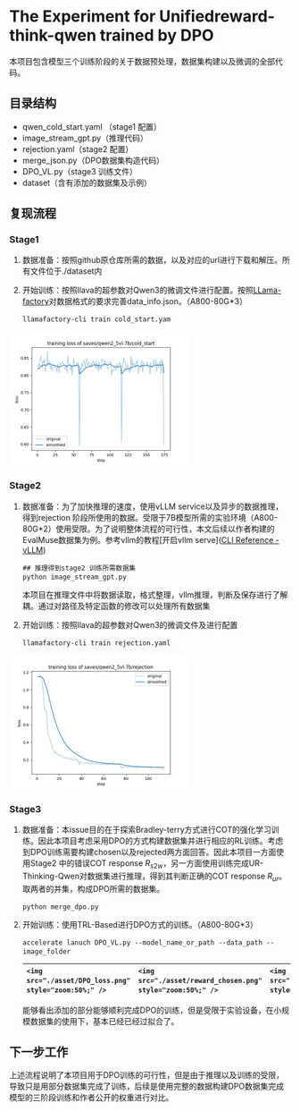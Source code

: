 # The Experiment for Unifiedreward-think-qwen trained by DPO

本项目包含模型三个训练阶段的关于数据预处理，数据集构建以及微调的全部代码。

## 目录结构

- qwen_cold_start.yaml （stage1 配置）
- image_stream_gpt.py（推理代码）
- rejection.yaml（stage2 配置）
- merge_json.py（DPO数据集构造代码）
- DPO_VL.py（stage3 训练文件）
- dataset（含有添加的数据集及示例）

## 复现流程

### Stage1

1. 数据准备：按照github原仓库所需的数据，以及对应的url进行下载和解压。所有文件位于./dataset内
2. 开始训练：按照llava的超参数对Qwen3的微调文件进行配置。按照[LLama-factory](https://llamafactory.readthedocs.io/zh-cn/latest/getting_started/data_preparation.html)对数据格式的要求完善data_info.json。（A800-80G*3）

   ```shell
   llamafactory-cli train cold_start.yam
   ```

<img src="./asset/training_loss_stage1.png" style="zoom:50%;" />

### Stage2

1. 数据准备：为了加快推理的速度，使用vLLM service以及异步的数据推理，得到rejection 阶段所使用的数据。受限于7B模型所需的实验环境（A800-80G*2）使用受限。为了说明整体流程的可行性，本文后续以作者构建的EvalMuse数据集为例。参考vllm的教程[开启vllm serve]([CLI Reference - vLLM](https://docs.vllm.ai/en/stable/cli/index.html))

   ```shell
   ## 推理得到stage2 训练所需数据集
   python image_stream_gpt.py
   ```

   本项目在推理文件中将数据读取，格式整理，vllm推理，判断及保存进行了解耦。通过对路径及特定函数的修改可以处理所有数据集
2. 开始训练：按照llava的超参数对Qwen3的微调文件及进行配置

   ```shell
   llamafactory-cli train rejection.yaml
   ```

<img src="./asset/training_loss_stage2.png" style="zoom:50%;" />

### Stage3

1. 数据准备：本issue目的在于探索Bradley-terry方式进行COT的强化学习训练。因此本项目考虑采用DPO的方式构建数据集并进行相应的RL训练。考虑到DPO训练需要构建chosen以及rejected两方面回答。因此本项目一方面使用Stage2 中的错误COT response $R_{s2w}$，另一方面使用训练完成UR-Thinking-Qwen对数据集进行推理，得到其判断正确的COT response $R_{ur}$。取两者的并集，构成DPO所需的数据集。

   ```shell
   python merge_dpo.py
   ```
2. 开始训练：使用TRL-Based进行DPO方式的训练。（A800-80G*3）

   ```shell
   accelerate lanuch DPO_VL.py --model_name_or_path --data_path --image_folder
   ```

   | `<img src="./asset/DPO_loss.png" style="zoom:50%;" />` | `<img src="./asset/reward_chosen.png" style="zoom:50%;" />` | `<img src="./asset/reward_reject.png" style="zoom:50%;" />` |
   | -------------------------------------------------------- | ------------------------------------------------------------- | ------------------------------------------------------------- |

   能够看出添加的部分能够顺利完成DPO的训练，但是受限于实验设备，在小规模数据集的使用下，基本已经已经过拟合了。

## 下一步工作

上述流程说明了本项目用于DPO训练的可行性，但是由于推理以及训练的受限，导致只是用部分数据集完成了训练，后续是使用完整的数据构建DPO数据集完成模型的三阶段训练和作者公开的权重进行对比。
